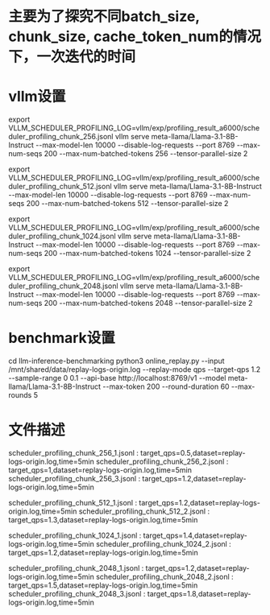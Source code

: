 # 主要为了探究不同batch_size, chunk_size, cache_token_num的情况下，一次迭代的时间

# vllm设置
export VLLM_SCHEDULER_PROFILING_LOG=vllm/exp/profiling_result_a6000/scheduler_profiling_chunk_256.jsonl
vllm serve meta-llama/Llama-3.1-8B-Instruct --max-model-len 10000 --disable-log-requests --port 8769 --max-num-seqs 200 --max-num-batched-tokens 256 --tensor-parallel-size 2

export VLLM_SCHEDULER_PROFILING_LOG=vllm/exp/profiling_result_a6000/scheduler_profiling_chunk_512.jsonl
vllm serve meta-llama/Llama-3.1-8B-Instruct --max-model-len 10000 --disable-log-requests --port 8769 --max-num-seqs 200 --max-num-batched-tokens 512 --tensor-parallel-size 2

export VLLM_SCHEDULER_PROFILING_LOG=vllm/exp/profiling_result_a6000/scheduler_profiling_chunk_1024.jsonl
vllm serve meta-llama/Llama-3.1-8B-Instruct --max-model-len 10000 --disable-log-requests --port 8769 --max-num-seqs 200 --max-num-batched-tokens 1024 --tensor-parallel-size 2

export VLLM_SCHEDULER_PROFILING_LOG=vllm/exp/profiling_result_a6000/scheduler_profiling_chunk_2048.jsonl
vllm serve meta-llama/Llama-3.1-8B-Instruct --max-model-len 10000 --disable-log-requests --port 8769 --max-num-seqs 200 --max-num-batched-tokens 2048 --tensor-parallel-size 2


# benchmark设置

cd llm-inference-benchmarking
python3 online_replay.py --input /mnt/shared/data/replay-logs-origin.log --replay-mode qps --target-qps 1.2 --sample-range 0 0.1  --api-base http://localhost:8769/v1 --model meta-llama/Llama-3.1-8B-Instruct --max-token 200 --round-duration 60 --max-rounds 5 


# 文件描述

scheduler_profiling_chunk_256_1.jsonl : target_qps=0.5,dataset=replay-logs-origin.log,time=5min
scheduler_profiling_chunk_256_2.jsonl : target_qps=1,dataset=replay-logs-origin.log,time=5min
scheduler_profiling_chunk_256_3.jsonl : target_qps=1.2,dataset=replay-logs-origin.log,time=5min

scheduler_profiling_chunk_512_1.jsonl : target_qps=1.2,dataset=replay-logs-origin.log,time=5min
scheduler_profiling_chunk_512_2.jsonl : target_qps=1.3,dataset=replay-logs-origin.log,time=5min

scheduler_profiling_chunk_1024_1.jsonl : target_qps=1.4,dataset=replay-logs-origin.log,time=5min
scheduler_profiling_chunk_1024_2.jsonl : target_qps=1.2,dataset=replay-logs-origin.log,time=5min

scheduler_profiling_chunk_2048_1.jsonl : target_qps=1.2,dataset=replay-logs-origin.log,time=5min
scheduler_profiling_chunk_2048_2.jsonl : target_qps=1.5,dataset=replay-logs-origin.log,time=5min
scheduler_profiling_chunk_2048_3.jsonl : target_qps=1.8,dataset=replay-logs-origin.log,time=5min
